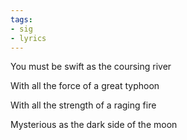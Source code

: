 ```yaml
---
tags:
- sig
- lyrics
---
```




You must be swift as the coursing river

With all the force of a great typhoon

With all the strength of a raging fire

Mysterious as the dark side of the moon